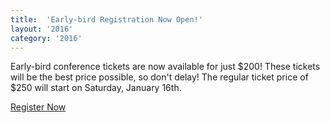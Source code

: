 ```yaml
---
title:  'Early-bird Registration Now Open!'
layout: '2016'
category: '2016'
---
```

Early-bird conference tickets are now available for just $200! These tickets will be the best price possible, so don't delay! The regular ticket price of $250 will start on Saturday, January 16th.

<p><a class="button button_size_large" href="https://mwrc.wufoo.com/forms/r3u9xps1tr3clk/" onclick="window.open(this.href,  null, 'height=800, width=680, toolbar=0, location=0, status=1, scrollbars=1, resizable=1'); return false">Register Now</a></p>
